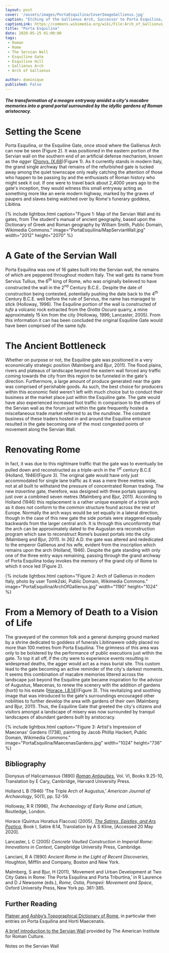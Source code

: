 ```yaml
---
layout: post
cover: '/assets/images/PortaEsquilina/CoverImageGallienus.jpg'
caption: "Etching of the Gallienus Arch, Successor to Porta Esquilina, from Le antichità Romane. Tomo I, tav. XXVI // Opere di Giovanni Battista Piranesi, Francesco Piranesi e d'altri. Firmin Didot Freres, Paris, 1835-1839. Tomo 1., Wikimedia Commons, Public Domain."
captionLink: https://commons.wikimedia.org/wiki/File:Arch_of_Gallienus_-_Piranesi.jpg
title: "Porta Esquilina"
date: 2020-05-25 01:00:00
tags:
 - Roman
 - Rome
 - The Servian Wall
 - Esquiline Gate
 - Esquiline Hill
 - Gallienus Arch
 - Arch of Gallienus

author: dominique
published: False
---
```


#### _The transformation of a meagre entryway amidst a city's macabre memories into a grand portal surrounded by the idyllic gardens of Roman aristocracy._


# Setting the Scene

Porta Esquilina, or the Esquiline Gate, once stood where the Gallienus Arch can now be seen (Figure 2). It was positioned in the eastern portion of the Servian wall on the southern end of an artificial defense mechanism, known as the _agger_ ([Dionys. IX.68](https://penelope.uchicago.edu/Thayer/E/Roman/Texts/Dionysius_of_Halicarnassus/9C*.html#68.3 ))(Figure 1). As it currently stands in modern Italy, the grand single archway that remains of the refurbished gate is tucked away among the quiet townscape only really catching the attention of those who happen to be passing by and the enthusiasts of Roman history who might seek it out. If one were to travel back about 2,4000 years ago to the gate's inception, they would witness this small entryway acting as something more like an eerie modern highway, marked by the graves of paupers and slaves being watched over by Rome's funerary goddess, Libitina.

{% include lightbox.html
caption="Figure 1: Map of the Servian Wall and its gates, from The student's manual of ancient geography, based upon the Dictionary of Greek and Roman geography by William Smith, Public Domain, Wikimedia Commons."
image="PortaEsquilina/MapServianWall.jpg"
width="2012"
height="2070" %}

# A Gate of the Servian Wall

Porta Esquilina was one of 16 gates built into the Servian wall, the remains of which are peppered throughout modern Italy. The wall gets its name from Servius Tullius, the 6<sup>th</sup> king of Rome, who was originally believed to have constructed the wall in the 2<sup>nd</sup> Century B.C.E.. Despite the date of construction being contested, potentially pushing the date back to the 4<sup>th</sup> Century B.C.E. well before the rule of Servius, the name has managed to stick (Holloway, 1996). The Esquiline portion of the wall is constructed of _tufa_ a volcanic rock extracted from the _Grotta Oscura_ quarry, a mine approximately 15 km from the city (Holloway, 1996; Lancaster, 2005). From this information it can has been concluded the original Esquiline Gate would have been comprised of the same _tufa_.

# The Ancient Bottleneck

Whether on purpose or not, the Esquiline gate was positioned in a very economically strategic position (Malmberg and Bjur, 2011). The flood plains, rivers and plateaus of landscape beyond the eastern wall forced any traffic coming towards the city from this region to be funneled in the gate's direction. Furthermore, a large amount of produce generated near the gate was comprised of perishable goods. As such, the best choice for producers within this economic field weren't left with much choice but to conduct their business at the market place just within the Esquiline gate. The gate would have also experienced increased foot traffic in comparison to the others of the Servian wall as the forum just within the gate frequently hosted a miscellaneous trade market referred to as the _nundinae_. The constant business of these traders hosted in and around the Esquiline entrance resulted in the gate becoming one of the most congested points of movement along the Servian Wall.

# Renovating Rome

In fact, it was due to this nightmare traffic that the gate was to eventually be pulled down and reconstructed as a triple-arch in the 1<sup>st</sup> century B.C.E (Holland, 1946)(Figure 3). The original gate would have only just accommodated for single lane traffic as it was a mere three metres wide, not at all built to withstand the pressure of concentrated Roman trading. The new _travertine_ gate, therefore, was designed with three portals spanning just over a combined seven metres (Malmberg and Bjur, 2011). According to Holland (1946) this replacement is a rather unique example of a triple arch as it does not conform to the common structure found across the rest of Europe. Normally the arch ways would be set equally in a lateral direction, though in the case of this new gate the side portals were staggered equally backwards from the larger central arch. It is through this unconformity that the arch can be approximately dated to the Augustan era reconstruction program which saw to reconstruct Rome’s busiest portals into the city (Malmberg and Bjur, 2011). In 262 A.D. the gate was altered and rededicated to the emperor Gallienus and his wife, evident from the inscription which remains upon the arch (Holland, 1946). Despite the gate standing with only one of the three entry ways remaining, passing through the grand archway of Porta Esquilina today invokes the memory of the grand city of Rome to which it once led (Figure 2).

{% include lightbox.html
caption="Figure 2: Arch of Gallienus in modern Italy, photo by user Tomk2ski, Public Domain, Wikimedia Commons."
image="PortaEsquilina/ArchOfGallienus.jpg"
width="1190"
height="1024" %}

# From a Memory of Death to a Vision of Life

The graveyard of the common folk and a general dumping ground marked by a shrine dedicated to goddess of funerals Libitinawere oddly placed no more than 100 metres from Porta Esquilina. The grimness of this area was only to be bolstered by the performance of public executions just within the gate. To top it all off, if the city were to experience events resulting in widespread deaths, the agger would act as a mass burial site. This custom lead to the gate becoming an active reminder of the city's darkest moments. It seems this combination of macabre memories littered across the landscape just beyond the Esquiline gate became inspiration for the advisor of Augustus, Maecenas, to renew the scenery with the addition of gardens (_horti_) to his estate ([Horace. I.8.14](https://www.poetryintranslation.com/PITBR/Latin/HoraceSatiresBkISatVIII.php))(Figure 3). This revitalizing and soothing image that was introduced to the gate's surroundings encouraged other nobilities to further develop the area with gardens of their own (Malmberg and Bjur, 2011). Thus, the Esquiline Gate that greeted the city's citizens and  visitors amongst a landscape of misery was now surrounded by tranquil landscapes of abundant gardens built by aristocracy.

{% include lightbox.html
caption="Figure 3: Artist's Impression of Maecenas' Gardens (1738), painting by Jacob Phillip Hackert, Public Domain, Wikimedia Commons."
image="PortaEsquilina/MaecenasGardens.jpg"
width="1024"
height="736" %}

## Bibliography

Dionysus of Halicarnassus (1890) [_Roman Antiquities_](https://penelope.uchicago.edu/Thayer/E/Roman/Texts/Dionysius_of_Halicarnassus/home.html), Vol. VI, Books 9.25-10, Translation by E Cary, Cambridge, Harvard University Press.

Holland L B (1946) ‘The Triple Arch of Augustus,’ _American Journal of Archaeology_, 50(1), pp. 52-59.

Holloway, R R (1996), _The Archaeology of Early Rome and Latium_, Routledge, London.

Horace (Quintus Horatius Flaccus) (2005), [_The Satires, Epistles, and Ars Poetica_](https://www.poetryintranslation.com/PITBR/Latin/Horacehome.php), Book I, Satire 8.14, Translation by A S Kline, [Accessed 20 May 2020].

Lancaster, L C (2005) _Concrete Vaulted Construction in Imperial Rome: Innovations in Context_, Campbridge University Press, Cambridge.

Lanciani, R A (1890) _Ancient Rome in the Light of Recent Discoveries_, Houghton, Mifflin and Company, Boston and New York.

Malmberg, S and Bjur, H (2011), ‘Movement and Urban Development at Two City Gates in Rome: The Porta Esquilina and Porta Triburtina,’ in R Laurence and  D J Newsome (eds.), _Rome, Ostia, Pompeii: Movement and Space_, Oxford University Press, New York pp. 361-385.


## Further Reading

[Platner and Ashby’s Topographical Dictionary of Rome](http://penelope.uchicago.edu/Thayer/E/Gazetteer/Places/Europe/Italy/Lazio/Roma/Rome/_Texts/PLATOP*/home.html), in particular their entries on Porta Esquilina and Horti Maecenatis.

[A brief introduction to the Servian Wall](https://www.youtube.com/watch?v=X4gpdba_hRc) provided by The American Institute for Roman Culture.

Notes on the Servian Wall
